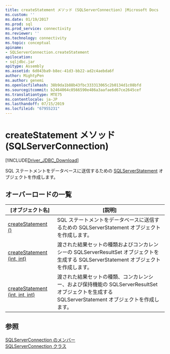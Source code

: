 ```yaml
---
title: createStatement メソッド (SQLServerConnection) |Microsoft Docs
ms.custom: ''
ms.date: 01/19/2017
ms.prod: sql
ms.prod_service: connectivity
ms.reviewer: ''
ms.technology: connectivity
ms.topic: conceptual
apiname:
- SQLServerConnection.createStatement
apilocation:
- sqljdbc.jar
apitype: Assembly
ms.assetid: 6d043ba9-b8ec-41d3-bb22-ad2c4aebda6f
author: MightyPen
ms.author: genemi
ms.openlocfilehash: 38b9da1b88b43fbc333313065c2b0134d1c08bfd
ms.sourcegitcommit: b2464064c0566590e486a3aafae6d67ce2645cef
ms.translationtype: MTE75
ms.contentlocale: ja-JP
ms.lasthandoff: 07/15/2019
ms.locfileid: "67955231"
---
```

# <a name="createstatement-method-sqlserverconnection"></a>createStatement メソッド (SQLServerConnection)
[!INCLUDE[Driver_JDBC_Download](../../../includes/driver_jdbc_download.md)]

  SQL ステートメントをデータベースに送信するための [SQLServerStatement](../../../connect/jdbc/reference/sqlserverstatement-class.md) オブジェクトを作成します。  
  
## <a name="overload-list"></a>オーバーロードの一覧  
  
|[オブジェクト名]|[説明]|  
|----------|-----------------|  
|[createStatement ()](../../../connect/jdbc/reference/createstatement-method.md)|SQL ステートメントをデータベースに送信するための SQLServerStatement オブジェクトを作成します。|  
|[createStatement (int, int)](../../../connect/jdbc/reference/createstatement-method-int-int.md)|渡された結果セットの種類およびコンカレンシーの SQLServerResultSet オブジェクトを生成する SQLServerStatement オブジェクトを作成します。|  
|[createStatement (int, int, int)](../../../connect/jdbc/reference/createstatement-method-int-int-int.md)|渡された結果セットの種類、コンカレンシー、および保持機能の SQLServerResultSet オブジェクトを生成する SQLServerStatement オブジェクトを作成します。|  
  
## <a name="see-also"></a>参照  
 [SQLServerConnection のメンバー](../../../connect/jdbc/reference/sqlserverconnection-members.md)   
 [SQLServerConnection クラス](../../../connect/jdbc/reference/sqlserverconnection-class.md)  
  
  
